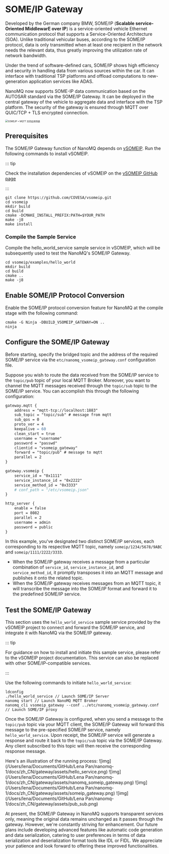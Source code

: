 # SOME/IP Gateway

Developed by the German company BMW, SOME/IP (**Scalable service-Oriented MiddlewarE over IP**) is a service-oriented vehicle Ethernet communication protocol that supports a Service-Oriented Architecture (SOA). Unlike traditional vehicular buses, according to the SOME/IP protocol, data is only transmitted when at least one recipient in the network needs the relevant data, thus greatly improving the utilization rate of network bandwidth.

Under the trend of software-defined cars, SOME/IP shows high efficiency and security in handling data from various sources within the car. It can interface with traditional TSP platforms and offload computations to new-generation application services like ADAS.

NanoMQ now supports SOME-IP data communication based on the AUTOSAR standard via the SOME/IP Gateway. It can be deployed in the central gateway of the vehicle to aggregate data and interface with the TSP platform. The security of the gateway is ensured through MQTT over QUIC/TCP + TLS encrypted connection.

<img src="/Users/lena/Documents/GitHub/Lena Pan/nanomq-1/docs/zh_CN/gateway/assets/someip-solution.png" alt="SOME/IP + MQTT 共同应用场景" style="zoom:50%;" />

## Prerequisites

The SOME/IP Gateway function of NanoMQ depends on [vSOMEIP](https://github.com/COVESA/vsomeip). Run the following commands to install vSOMEIP.

::: tip

Check the installation dependencies of vSOMEIP on the [vSOMEIP GitHub page](https://github.com/COVESA/vsomeip)

:::

```shell
git clone https://github.com/COVESA/vsomeip.git
cd vsomeip
mkdir build
cd build
cmake -DCMAKE_INSTALL_PREFIX:PATH=$YOUR_PATH
make -j8
make install
```

### Compile the Sample Service

Compile the hello_world_service sample service in vSOMEIP, which will be subsequently used to test the NanoMQ's SOME/IP Gateway.

```shell
cd vsomeip/examples/hello_world
mkdir build
cd build
cmake ..
make -j8
```

## Enable SOME/IP Protocol Conversion

Enable the SOME/IP protocol conversion feature for NanoMQ at the compile stage with the following command:

```shell
cmake -G Ninja -DBUILD_VSOMEIP_GATEWAY=ON ..
ninja
```

## Configure the SOME/IP Gateway

Before starting, specify the bridged topic and the address of the required SOME/IP service via the `etc/nanomq_vsomeip_gateway.conf` configuration file.

Suppose you wish to route the data received from the SOME/IP service to the `topic/pub` topic of your local MQTT Broker. Moreover, you want to channel the MQTT messages received through the `topic/sub` topic to the SOME/IP service. You can accomplish this through the following configuration:

```apache
gateway.mqtt {
    address = "mqtt-tcp://localhost:1883"
    sub_topic = "topic/sub" # message from mqtt
    sub_qos = 0
    proto_ver = 4
    keepalive = 60
    clean_start = true
    username = "username"
    password = "passwd"
    clientid = "vsomeip_gateway"
    forward = "topic/pub" # message to mqtt
    parallel = 2
}

gateway.vsomeip {
    service_id = "0x1111"
    service_instance_id = "0x2222"
    service_method_id = "0x3333"
    # conf_path = "/etc/vsomeip.json"
}

http_server {
	enable = false
	port = 8082
	parallel = 2
	username = admin
	password = public
}
```

In this example, you've designated two distinct SOME/IP services, each corresponding to its respective MQTT topic, namely `someip/1234/5678/9ABC` and `someip/1111/2222/3333`.

- When the SOME/IP gateway receives a message from a particular combination of `service_id`, `service_instance_id`, and `service_method_id`, it promptly transposes it into an MQTT message and publishes it onto the related topic.
- When the SOME/IP gateway receives messages from an MQTT topic, it will transcribe the message into the SOME/IP format and forward it to the predefined SOME/IP service.

## Test the SOME/IP Gateway

This section uses the `hello_world_service` sample service provided by the vSOMEIP project to connect and forward the SOME/IP service, and integrate it with NanoMQ via the SOME/IP gateway.

::: tip

For guidance on how to install and initiate this sample service, please refer to the vSOMEIP project documentation. This service can also be replaced with other SOME/IP-compatible services.

:::

Use the following commands to initiate `hello_world_service`:

``` shell
ldconfig
./hello_world_service // Launch SOME/IP Server
nanomq start // Launch NanoMQ MQTT Broker
nanomq_cli vsomeip_gateway --conf ../etc/nanomq_vsomeip_gateway.conf // Launch SOME/IP proxy
```

Once the SOME/IP Gateway is configured, when you send a message to the `topic/pub` topic via your MQTT client, the SOME/IP Gateway will forward this message to the pre-specified SOME/IP service, namely `hello_world_service`. Upon receipt, the SOME/IP service will generate a response and route it back to the `topic/sub` topic via the SOME/IP Gateway. Any client subscribed to this topic will then receive the corresponding response message.

Here's an illustration of the running process:
![img](/Users/lena/Documents/GitHub/Lena Pan/nanomq-1/docs/zh_CN/gateway/assets/hello_service.png)
![img](/Users/lena/Documents/GitHub/Lena Pan/nanomq-1/docs/zh_CN/gateway/assets/nanomq_someip_gateway.png)
![img](/Users/lena/Documents/GitHub/Lena Pan/nanomq-1/docs/zh_CN/gateway/assets/someip_gateway.png)
![img](/Users/lena/Documents/GitHub/Lena Pan/nanomq-1/docs/zh_CN/gateway/assets/pub_sub.png)

At present, the SOME/IP Gateway in NanoMQ supports transparent services only, meaning the original data remains unchanged as it passes through the gateway. However, we're constantly striving for enhancement. Our future plans include developing advanced features like automatic code generation and data serialization, catering to user preferences in terms of data serialization and deserialization format tools like IDL or FIDL. We appreciate your patience and look forward to offering these improved functionalities.

